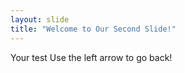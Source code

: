 ```yaml
---
layout: slide
title: "Welcome to Our Second Slide!"
---
```

Your test
Use the left arrow to go back!&nbsp; 
